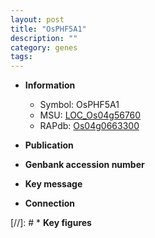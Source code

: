 ```yaml
---
layout: post
title: "OsPHF5A1"
description: ""
category: genes
tags: 
---
```


* **Information**  
    + Symbol: OsPHF5A1  
    + MSU: [LOC_Os04g56760](http://rice.uga.edu/cgi-bin/ORF_infopage.cgi?orf=LOC_Os04g56760)  
    + RAPdb: [Os04g0663300](http://rapdb.dna.affrc.go.jp/viewer/gbrowse_details/irgsp1?name=Os04g0663300)  

* **Publication**  

* **Genbank accession number**  

* **Key message**  

* **Connection**  

[//]: # * **Key figures**  


